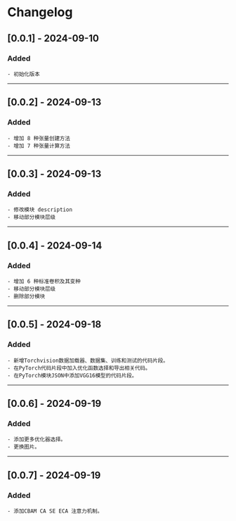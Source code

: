 # Changelog

## [0.0.1] - 2024-09-10

### Added

    - 初始化版本


----

## [0.0.2] - 2024-09-13

### Added

    - 增加 8 种张量创建方法
    - 增加 7 种张量计算方法


----

## [0.0.3] - 2024-09-13

### Added

    - 修改模块 description
    - 移动部分模块层级


----

## [0.0.4] - 2024-09-14

### Added

    - 增加 6 种标准卷积及其变种
    - 移动部分模块层级
    - 删除部分模块

----

## [0.0.5] - 2024-09-18

### Added

    - 新增Torchvision数据加载器、数据集、训练和测试的代码片段。
    - 在PyTorch代码片段中加入优化函数选择和导出相关代码。
    - 在PyTorch模块JSON中添加VGG16模型的代码片段。


----

## [0.0.6] - 2024-09-19

### Added

    - 添加更多优化器选择。
    - 更换图片。


----

## [0.0.7] - 2024-09-19

### Added

    - 添加CBAM CA SE ECA 注意力机制。